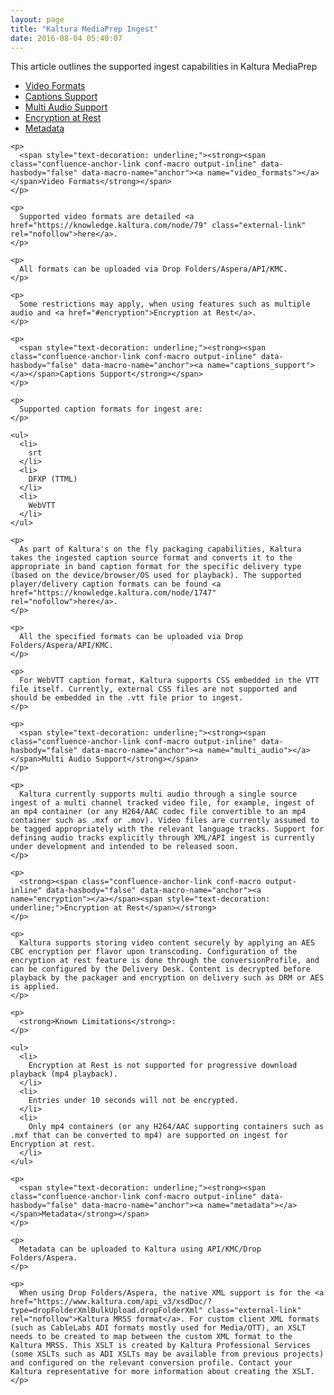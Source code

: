 ```yaml
---
layout: page
title: "Kaltura MediaPrep Ingest"
date: 2016-08-04 05:40:07
---
```


<p>
    This article outlines the supported ingest capabilities in Kaltura MediaPrep
  </p>
  
  <div id="main-content" class="wiki-content">
    <ul>
      <li>
        <a href="#video_formats">Video Formats</a>
      </li>
      <li>
        <a href="#captions_support">Captions Support</a>
      </li>
      <li>
        <a href="#multi_audio">Multi Audio Support</a>
      </li>
      <li>
        <a href="#encryption">Encryption at Rest</a>
      </li>
      <li>
        <a href="#metadata">Metadata</a>
      </li>
    </ul>
    
    <p>
      <span style="text-decoration: underline;"><strong><span class="confluence-anchor-link conf-macro output-inline" data-hasbody="false" data-macro-name="anchor"><a name="video_formats"></a></span>Video Formats</strong></span>
    </p>
    
    <p>
      Supported video formats are detailed <a href="https://knowledge.kaltura.com/node/79" class="external-link" rel="nofollow">here</a>.
    </p>
    
    <p>
      All formats can be uploaded via Drop Folders/Aspera/API/KMC.
    </p>
    
    <p>
      Some restrictions may apply, when using features such as multiple audio and <a href="#encryption">Encryption at Rest</a>.
    </p>
    
    <p>
      <span style="text-decoration: underline;"><strong><span class="confluence-anchor-link conf-macro output-inline" data-hasbody="false" data-macro-name="anchor"><a name="captions_support"></a></span>Captions Support</strong></span>
    </p>
    
    <p>
      Supported caption formats for ingest are:
    </p>
    
    <ul>
      <li>
        srt
      </li>
      <li>
        DFXP (TTML)
      </li>
      <li>
        WebVTT
      </li>
    </ul>
    
    <p>
      As part of Kaltura's on the fly packaging capabilities, Kaltura takes the ingested caption source format and converts it to the appropriate in band caption format for the specific delivery type (based on the device/browser/OS used for playback). The supported player/delivery caption formats can be found <a href="https://knowledge.kaltura.com/node/1747" rel="nofollow">here</a>.
    </p>
    
    <p>
      All the specified formats can be uploaded via Drop Folders/Aspera/API/KMC.
    </p>
    
    <p>
      For WebVTT caption format, Kaltura supports CSS embedded in the VTT file itself. Currently, external CSS files are not supported and should be embedded in the .vtt file prior to ingest.
    </p>
    
    <p>
      <span style="text-decoration: underline;"><strong><span class="confluence-anchor-link conf-macro output-inline" data-hasbody="false" data-macro-name="anchor"><a name="multi_audio"></a></span>Multi Audio Support</strong></span>
    </p>
    
    <p>
      Kaltura currently supports multi audio through a single source ingest of a multi channel tracked video file, for example, ingest of an mp4 container (or any H264/AAC codec file convertible to an mp4 container such as .mxf or .mov). Video files are currently assumed to be tagged appropriately with the relevant language tracks. Support for defining audio tracks explicitly through XML/API ingest is currently under development and intended to be released soon.
    </p>
    
    <p>
      <strong><span class="confluence-anchor-link conf-macro output-inline" data-hasbody="false" data-macro-name="anchor"><a name="encryption"></a></span><span style="text-decoration: underline;">Encryption at Rest</span></strong>
    </p>
    
    <p>
      Kaltura supports storing video content securely by applying an AES CBC encryption per flavor upon transcoding. Configuration of the encryption at rest feature is done through the conversionProfile, and can be configured by the Delivery Desk. Content is decrypted before playback by the packager and encryption on delivery such as DRM or AES is applied.
    </p>
    
    <p>
      <strong>Known Limitations</strong>:
    </p>
    
    <ul>
      <li>
        Encryption at Rest is not supported for progressive download playback (mp4 playback).
      </li>
      <li>
        Entries under 10 seconds will not be encrypted.
      </li>
      <li>
        Only mp4 containers (or any H264/AAC supporting containers such as .mxf that can be converted to mp4) are supported on ingest for Encryption at rest.
      </li>
    </ul>
    
    <p>
      <span style="text-decoration: underline;"><strong><span class="confluence-anchor-link conf-macro output-inline" data-hasbody="false" data-macro-name="anchor"><a name="metadata"></a></span>Metadata</strong></span>
    </p>
    
    <p>
      Metadata can be uploaded to Kaltura using API/KMC/Drop Folders/Aspera.
    </p>
    
    <p>
      When using Drop Folders/Aspera, the native XML support is for the <a href="https://www.kaltura.com/api_v3/xsdDoc/?type=dropFolderXmlBulkUpload.dropFolderXml" class="external-link" rel="nofollow">Kaltura MRSS format</a>. For custom client XML formats (such as CableLabs ADI formats mostly used for Media/OTT), an XSLT needs to be created to map between the custom XML format to the Kaltura MRSS. This XSLT is created by Kaltura Professional Services (some XSLTs such as ADI XSLTs may be available from previous projects) and configured on the relevant conversion profile. Contact your Kaltura representative for more information about creating the XSLT.
    </p>
  </div>
